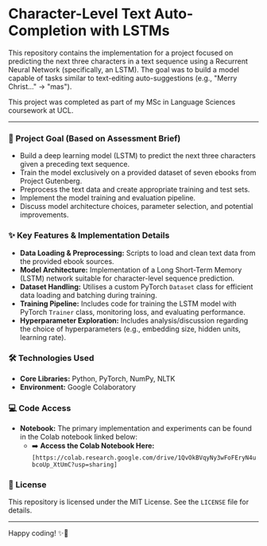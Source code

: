 # Character-Level Text Auto-Completion with LSTMs

This repository contains the implementation for a project focused on predicting the next three characters in a text sequence using a Recurrent Neural Network (specifically, an LSTM). The goal was to build a model capable of tasks similar to text-editing auto-suggestions (e.g., "Merry Christ…" -> "mas").

This project was completed as part of my MSc in Language Sciences coursework at UCL.

---

### 🎯 Project Goal (Based on Assessment Brief)

*   Build a deep learning model (LSTM) to predict the next three characters given a preceding text sequence.
*   Train the model exclusively on a provided dataset of seven ebooks from Project Gutenberg.
*   Preprocess the text data and create appropriate training and test sets.
*   Implement the model training and evaluation pipeline.
*   Discuss model architecture choices, parameter selection, and potential improvements.

### ✨ Key Features & Implementation Details

*   **Data Loading & Preprocessing:** Scripts to load and clean text data from the provided ebook sources.
*   **Model Architecture:** Implementation of a Long Short-Term Memory (LSTM) network suitable for character-level sequence prediction.
*   **Dataset Handling:** Utilises a custom PyTorch `Dataset` class for efficient data loading and batching during training. 
*   **Training Pipeline:** Includes code for training the LSTM model with PyTorch `Trainer` class, monitoring loss, and evaluating performance. 
*   **Hyperparameter Exploration:** Includes analysis/discussion regarding the choice of hyperparameters (e.g., embedding size, hidden units, learning rate).

### 🛠️ Technologies Used

*   **Core Libraries:** Python, PyTorch, NumPy, NLTK 
*   **Environment:** Google Colaboratory 

### 💻 Code Access

*   **Notebook:** The primary implementation and experiments can be found in the Colab notebook linked below:
    *   ➡️ **Access the Colab Notebook Here:** `[https://colab.research.google.com/drive/1QvOkBVqyNy3wFoFEryN4ubcoUp_XtUmC?usp=sharing]`

### 📄 License

This repository is licensed under the MIT License. See the `LICENSE` file for details.

---

Happy coding! ✨🐇

